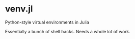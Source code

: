 venv.jl
=======

Python-style virtual environments in Julia

Essentially a bunch of shell hacks. Needs a whole lot of work.
